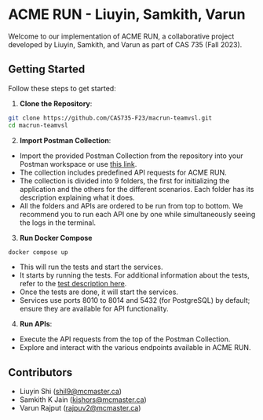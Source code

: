 # ACME RUN - Liuyin, Samkith, Varun

Welcome to our implementation of ACME RUN, a collaborative project developed by Liuyin, Samkith, and Varun as part of CAS 735 (Fall 2023).


## Getting Started

Follow these steps to get started:

1. **Clone the Repository**:

```bash
git clone https://github.com/CAS735-F23/macrun-teamvsl.git
cd macrun-teamvsl
```

2. **Import Postman Collection**:

- Import the provided Postman Collection from the repository into your Postman workspace or use [this link](https://winter-satellite-393249.postman.co/workspace/cas-735~2906f288-5f3e-4839-8f70-f7f36274cd09/collection/14312203-b6260f24-54b8-4d85-8684-dcd9821a3545?action=share&creator=14312203).
- The collection includes predefined API requests for ACME RUN.
- The collection is divided into 9 folders, the first for initializing the application and the others for the different scenarios. Each folder has its description explaining what it does.
- All the folders and APIs are ordered to be run from top to bottom. We recommend you to run each API one by one while simultaneously seeing the logs in the terminal.

3. **Run Docker Compose**
```bash
docker compose up
```

- This will run the tests and start the services.
- It starts by running the tests. For additional information about the tests, refer to the [test description here](TESTS.md).
- Once the tests are done, it will start the services.
- Services use ports 8010 to 8014 and 5432 (for PostgreSQL) by default; ensure they are available for API functionality.


4. **Run APIs**:

- Execute the API requests from the top of the Postman Collection.
- Explore and interact with the various endpoints available in ACME RUN.


## Contributors

- Liuyin Shi (shil9@mcmaster.ca)
- Samkith K Jain (kishors@mcmaster.ca)
- Varun Rajput (rajpuv2@mcmaster.ca)
